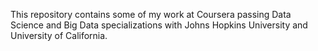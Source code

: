 This repository contains some of my work at Coursera passing Data Science and Big Data specializations with Johns Hopkins University and University of California.
